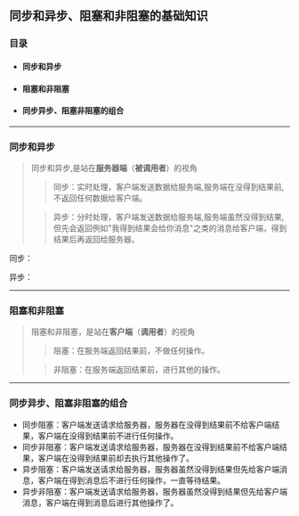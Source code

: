 ## 同步和异步、阻塞和非阻塞的基础知识

### 目录

- #### 同步和异步

- #### 阻塞和非阻塞

- #### 同步异步、阻塞非阻塞的组合

------

### 同步和异步

>同步和异步,是站在**服务器端**（**被调用者**）的视角
>
>>同步：实时处理，客户端发送数据给服务端,服务端在没得到结果前,不返回任何数据给客户端。
>
>>异步：分时处理，客户端发送数据给服务端,服务端虽然没得到结果,但先会返回例如"我得到结果会给你消息"之类的消息给客户端，得到结果后再返回给服务器。

同步：



异步：



------

### 阻塞和非阻塞

>阻塞和非阻塞，是站在**客户端**（**调用者**）的视角
>
>> 阻塞：在服务端返回结果前，不做任何操作。
>
>> 非阻塞：在服务端返回结果前，进行其他的操作。

------

### 同步异步、阻塞非阻塞的组合

- 同步阻塞：客户端发送请求给服务器，服务器在没得到结果前不给客户端结果，客户端在没得到结果前不进行任何操作。
- 同步非阻塞：客户端发送请求给服务器，服务器在没得到结果前不给客户端结果，客户端在没得到结果前却去执行其他操作了。
- 异步阻塞：客户端发送请求给服务器，服务器虽然没得到结果但先给客户端消息，客户端在得到消息后不进行任何操作，一直等待结果。
- 异步非阻塞：客户端发送请求给服务器，服务器虽然没得到结果但先给客户端消息，客户端在得到消息后进行其他操作了。